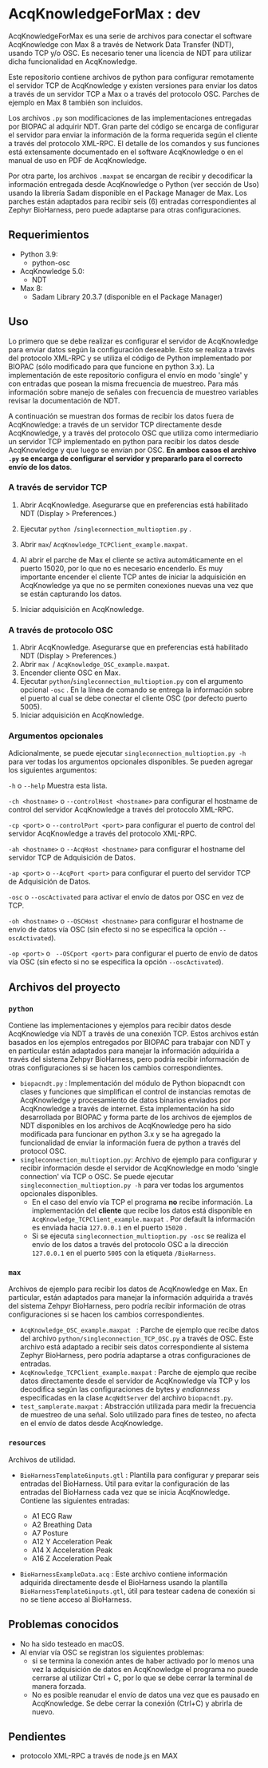 # AcqKnowledgeForMax : dev

AcqKnowledgeForMax es una serie de archivos para conectar el software AcqKnowledge con Max 8 a través de Network Data Transfer (NDT), usando TCP y/o OSC. Es necesario tener una licencia de NDT para utilizar dicha funcionalidad en AcqKnowledge.

Este repositorio contiene archivos de python para configurar remotamente el servidor TCP de AcqKnowledge y existen versiones para enviar los datos a través de un servidor TCP a Max o a través del protocolo OSC. Parches de ejemplo en Max 8 también son incluidos.

Los archivos `.py` son modificaciones de las implementaciones entregadas por BIOPAC al adquirir NDT. Gran parte del código se encarga de configurar el servidor para enviar la información de la forma requerida según el cliente a través del protocolo XML-RPC. El detalle de los comandos y sus funciones está extensamente documentado en el software AcqKnowledge o en el manual de uso en PDF de AcqKnowledge.

Por otra parte, los archivos `.maxpat` se encargan de recibir y decodificar la información entregada desde AcqKnowledge o Python (ver sección de Uso) usando la librería Sadam disponible en el Package Manager de Max.  Los parches están adaptados para recibir seis (6) entradas correspondientes al Zephyr BioHarness, pero puede adaptarse para otras configuraciones.

## Requerimientos

* Python 3.9:
  * python-osc
* AcqKnowledge 5.0:
  * NDT
* Max 8:
  * Sadam Library 20.3.7 (disponible en el Package Manager)

## Uso

Lo primero que se debe realizar es configurar el servidor de AcqKnowledge para enviar datos según la configuración deseable.  Esto se realiza a través del protocolo XML-RPC y se utiliza el código de Python implementado por BIOPAC (sólo modificado para que funcione en python 3.x).  La implementación de este repositorio configura el envío en modo 'single' y con entradas que posean la misma frecuencia de muestreo. Para más información sobre manejo de señales con frecuencia de muestreo variables revisar la documentación de NDT.

A continuación se muestran dos formas de recibir los datos fuera de AcqKnowledge: a través de un servidor TCP directamente desde AcqKnowledge, y a través del protocolo OSC que utiliza como intermediario un servidor TCP implementado en python para recibir los datos desde AcqKnowledge y que luego se envían por OSC. **En ambos casos el archivo `.py` se encarga de configurar el servidor y prepararlo para el correcto envío de los datos**.  

###  A través de servidor TCP

1. Abrir AcqKnowledge. Asegurarse que en preferencias está habilitado NDT (Display > Preferences.)

2. Ejecutar `python `/`singleconnection_multioption.py` . 
3. Abrir `max`/ `AcqKnowledge_TCPClient_example.maxpat`.
4. Al abrir el parche de Max el cliente se activa automáticamente en el puerto 15020, por lo que no es necesario encenderlo. Es muy importante encender el cliente TCP antes de iniciar la adquisición en AcqKnowledge ya que no se permiten conexiones nuevas una vez que se están capturando los datos.
5. Iniciar adquisición en AcqKnowledge.

### A través de protocolo OSC

1. Abrir AcqKnowledge. Asegurarse que en preferencias está habilitado NDT (Display > Preferences.)
2. Abrir `max `/ `AcqKnowledge_OSC_example.maxpat`.
3. Encender cliente OSC en Max.
4. Ejecutar `python`/`singleconnection_multioption.py` con el argumento opcional ``-osc`` . En la línea de comando se entrega la información sobre el puerto al cual se debe conectar el cliente OSC (por defecto puerto 5005). 
5. Iniciar adquisición en AcqKnowledge.

### Argumentos opcionales

Adicionalmente,  se puede ejecutar ``singleconnection_multioption.py -h`` para ver todas los argumentos opcionales disponibles. Se pueden agregar los siguientes argumentos:

``-h`` o ``--help`` Muestra esta lista.

``-ch <hostname>``  o ``--controlHost <hostname>`` para configurar el hostname de control del servidor AcqKnowledge a través del protocolo XML-RPC.

``-cp <port>``  o ``--controlPort <port>`` para configurar el puerto de control del servidor AcqKnowledge a través del protocolo XML-RPC.

``-ah <hostname>``  o ``--AcqHost <hostname>`` para configurar el hostname del servidor TCP de Adquisición de Datos.

``-ap <port>``  o ``--AcqPort <port>`` para configurar el puerto del servidor TCP de Adquisición de Datos.

``-osc`` o ``--oscActivated`` para activar el envío de datos por OSC en vez de TCP.

``-oh <hostname>``  o ``--OSCHost <hostname>`` para configurar el hostname de envío de datos vía OSC (sin efecto si no se especifica la opción ``--oscActivated``).

``-op <port>``  o `` --OSCport <port>`` para configurar el puerto de envío de datos vía OSC (sin efecto si no se especifica la opción ``--oscActivated``).

## Archivos del proyecto

### `python`

Contiene las implementaciones y ejemplos para recibir datos desde AcqKnowledge vía NDT a través de una conexión TCP. Estos archivos están basados en los ejemplos entregados por BIOPAC para trabajar con NDT y en particular están adaptados para manejar la información adquirida a través del sistema Zehpyr BioHarness, pero podría recibir información de otras configuraciones si se hacen los cambios correspondientes.

* `biopacndt.py` : Implementación del módulo de Python biopacndt con clases y funciones que simplifican el control de instancias remotas de AcqKnowledge y procesamiento de datos binarios enviados por AcqKnowledge a través de internet.  Esta implementación ha sido desarrollada por BIOPAC y forma parte de los archivos de ejemplos de NDT disponibles en los archivos de AcqKnowledge pero ha sido modificada para funcionar en python 3.x y se ha agregado la funcionalidad de enviar la información fuera de python a través del protocol OSC.
* ``singleconnection_multioption.py``: Archivo de ejemplo para configurar y recibir información desde el servidor de AcqKnowledge en modo 'single connection' vía TCP o OSC.  Se puede ejecutar ``singleconnection_multioption.py -h`` para ver todas los argumentos opcionales disponibles.  
  * En el caso del envío vía TCP el programa **no** recibe información. La implementación del **cliente** que recibe los datos está disponible en ``AcqKnowledge_TCPClient_example.maxpat`` . Por default la información es enviada hacia `127.0.0.1` en el puerto `15020` .
  * Si se ejecuta ``singleconnection_multioption.py -osc``  se realiza el envío de los datos a través del protocolo OSC a la dirección `127.0.0.1` en el puerto `5005` con la etiqueta `/BioHarness`. 

### `max`

Archivos de ejemplo para recibir los datos de AcqKnowledge en Max. En particular, están adaptados para manejar la información adquirida a través del sistema Zehpyr BioHarness, pero podría recibir información de otras configuraciones si se hacen los cambios correspondientes.

* `AcqKnowledge_OSC_example.maxpat ` : Parche de ejemplo que recibe datos del archivo `python/singleconnection_TCP_OSC.py` a través de OSC. Este archivo está adaptado a recibir seis datos correspondiente al sistema Zephyr BioHarness, pero podría adaptarse a otras configuraciones de entradas.
* `AcqKnowledge_TCPClient_example.maxpat` : Parche de ejemplo que recibe datos directamente desde el servidor de AcqKnowledge vía TCP y los decodifica según las configuraciones de bytes y *endianness* especificadas en la clase `AcqNdtServer` del archivo `biopacndt.py`.
* `test_samplerate.maxpat` : Abstracción utilizada para medir la frecuencia de muestreo de una señal. Solo utilizado para fines de testeo, no afecta en el envío de datos desde AcqKnowledge.

### `resources`

Archivos de utilidad.

* `BioHarnessTemplate6inputs.gtl` : Plantilla para configurar y preparar seis entradas del BioHarness. Útil para evitar la configuración de las entradas del BioHarness cada vez que se inicia AcqKnowledge. Contiene las siguientes entradas:
  * A1 ECG Raw
  * A2 Breathing Data
  * A7 Posture
  * A12 Y Acceleration Peak
  * A14 X Acceleration Peak
  * A16 Z Acceleration Peak

* `BioHarnessExampleData.acq` : Este archivo contiene información adquirida directamente desde el BioHarness usando la plantilla `BioHarnessTemplate6inputs.gtl`, útil para testear cadena de conexión si no se tiene acceso al BioHarness.

## Problemas conocidos

* No ha sido testeado en macOS.
* Al enviar vía OSC se registran los siguientes problemas:
  * si se termina la conexión antes de haber activado por lo menos una vez la adquisición de datos en AcqKnowledge el programa no puede cerrarse al utilizar Ctrl + C, por lo que se debe cerrar la terminal de manera forzada.
  * No es posible reanudar el envío de datos una vez que es pausado en AcqKnowledge. Se debe cerrar la conexión (Ctrl+C) y abrirla de nuevo.

## Pendientes

* protocolo XML-RPC a través de node.js en MAX

